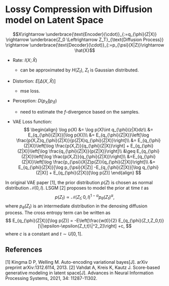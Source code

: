 # Lossy Compression with Diffusion model on Latent Space

$$X\rightarrow \underbrace{\text{Encoder}(\cdot)}_{:=q_{\phi}(Z|X)} \rightarrow \underbrace{Z_0 \Leftrightarrow Z_T}_{\text{Diffusion Process}} \rightarrow \underbrace{\text{Decoder}(\cdot)}_{:=p_{\psi}(X|Z)}\rightarrow \hat{X}$$

- Rate: $I(X;\hat{X})$
    - can be approximated by $H(Z_t)$, $Z_t$ is Gaussian distributed.
- Distortion: $E[\Delta(X,\hat{X})]$
    - mse loss.
- Perception: $D(p_X\|p_{\hat{X}})$
    - need to estimate the $f$-divergence based on the samples.

- VAE Loss function:
$$
\begin{align}
\log p(X) &= \log p(X)\int q_{\phi}(z|X)dz\\
&= E_{q_{\phi}(Z|X)}[\log p(X)]\\
&= E_{q_{\phi}(Z|X)}\left[\log \frac{p(X,Z)q_{\phi}(Z|X)}{p(Z|X)q_{\phi}(Z|X)}\right]\\
&= E_{q_{\phi}(Z|X)}\left[\log \frac{p(X,Z)}{q_{\phi}(Z|X)}\right] + E_{q_{\phi}(Z|X)}\left[\log \frac{q_{\phi}(Z|X)}{p(Z|X)}\right]\\
&\geq E_{q_{\phi}(Z|X)}\left[\log \frac{p(X,Z)}{q_{\phi}(Z|X)}\right]\\
&=E_{q_{\phi}(Z|X)}\left[\log \frac{p_{\psi}(X|Z)p(Z)}{q_{\phi}(Z|X)}\right]\\
&= E_{q_{\phi}(Z|X)}[\log p_{\psi}(X|Z)] -E_{q_{\phi}(Z|X)}[\log q_{\phi}(Z|X)] + E_{q_{\phi}(Z|X)}[\log p(Z)]
\end{align}
$$


In original VAE paper [1], the prior distribution $p(Z)$ is chosen as normal distribution $\mathcal{N}(0,I)$. LSGM [2] proposes to model the prior at time $t$ as
$$p(Z_t)\propto \mathcal{N}(Z_t;0,I)^{1-\alpha} p_{\theta}(Z_t)^{\alpha},$$
where $p_{\theta}(Z_t)$ is an intermediate distribution in the denosing diffusion process. The cross entropy term can be written as 
$$
E_{q_{\phi}(Z|X)}[\log p(Z)] = -E\left[\frac{w(t)}{2} E_{q_{\phi}(Z_t,Z_0,t)}[\|\epsilon-\epsilon(Z_t,t)\|^2_2]\right] +c,
$$
where $c$ is a constant and $t\sim U[0,1]$.


## References
[1] Kingma D P, Welling M. Auto-encoding variational bayes[J]. arXiv preprint arXiv:1312.6114, 2013.
[2] Vahdat A, Kreis K, Kautz J. Score-based generative modeling in latent space[J]. Advances in Neural Information Processing Systems, 2021, 34: 11287-11302.
